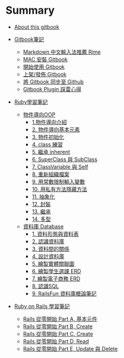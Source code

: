 # Summary

* [About this gitbook](README.md)

* [Gitbook筆記]()
  <!-- - [Markdown 語法補充]() -->
  - [Markdown 中文輸入法推薦 Rime](note/rime/rime_install_note.md)
  <!-- - [Markdown Atom Package 推薦]() -->
  - [MAC 安裝 Gitbook](note/gitbook/gitbook_0_install.md)
  - [開始使用 Gitbook](note/gitbook/gitbook_1_start.md)
  - [上架/發佈 Gitbook](note/gitbook/gitbook_2_upload.md)
  - [將 Gitbook 同步至 Github](note/gitbook/gitbook_3_sync_with_github.md)
  - [Gitbook Plugin 踩雷心得](note/gitbook/gitbook_4_install_GA_disqus.md)

* [Ruby學習筆記]()
  - [物件導向OOP]()
    - [1.物件導向介紹](ruby/ruby_OOP/1-1_OOP_introduction.md)
    - [2. 物件導向基本元素](ruby/ruby_OOP/1-2_OOP_fundemental_elements.md)
    - [3. 物件初始化](ruby/ruby_OOP/2-1_3_attr_accessor.md)
    - [4. class 練習](ruby/ruby_OOP/2-4_class_practice.md)
    - [5. 繼承 inherent](ruby/ruby_OOP/2-5_inherent.md)
    - [6. SuperClass 與 SubClass](ruby/ruby_OOP/2-6_super_and_sub_class.md)
    - [7. ClassVariable 與 Self](ruby/ruby_OOP/2-7_class_variable_method_self.md)
    - [8. 重新組織檔案](ruby/ruby_OOP/3-1_orgnize_files.md)
    - [9. 用常數限制輸入變數](ruby/ruby_OOP/3-2_constant.md)
    - [10. 用私有方法隱藏方法](ruby/ruby_OOP/3-3_private_method.md)
    - [11. 抽象化](ruby/ruby_OOP/4-1_抽象化.md)
    - [12. 封裝](ruby/ruby_OOP/4-2_封裝.md)
    - [13. 繼承](ruby/ruby_OOP/4-3_繼承.md)
    - [14. 多型](ruby/ruby_OOP/4-4_多型.md)
  - [資料庫 Database]()
    - [1. 資料形態與資料表](ruby/database/1-1_data.md)
    - [2. 認識資料庫](ruby/database/1-2_database.md)
    - [3. 資料間的關係](ruby/database/1-3_data_relationship.md)
    - [4. 設計資料庫](ruby/database/2-1_design_database.md)
    - [5. 繪製實體關聯圖](ruby/database/2-2_relationship_diagram.md)
    - [6. 繪製學生選課 ERD](ruby/database/3-1_ERD_student_class.md)
    - [7. 繪製電子商務 ERD](ruby/database/3-2_e-commerce.md)
    - [8. 認識SQL](ruby/database/4-1_SQL.md)
    - [9. RailsFun 資料庫概論筆記](ruby/database/RailsFun_Database_Introduction.md)

* [Ruby on Rails 學習筆記]()
  <!-- - [前言]() -->
  - [Rails 從零開始 Part A, 基本元件](rails/rails_guide/medium_rails_guide_1.md)
  - [Rails 從零開始 Part B, Create](rails/rails_guide/medium_rails_guide_2-1.md)
  - [Rails 從零開始 Part C, Create](rails/rails_guide/medium_rails_guide_2-2.md)
  - [Rails 從零開始 Part D, Read](rails/rails_guide/medium_rails_guide_2-3.md)
  - [Rails 從零開始 Part E, Update 與 Delete](rails/rails_guide/medium_rails_guide_2-4.md)
  <!-- - [](rails_guide/medium_rails_guide_) -->
